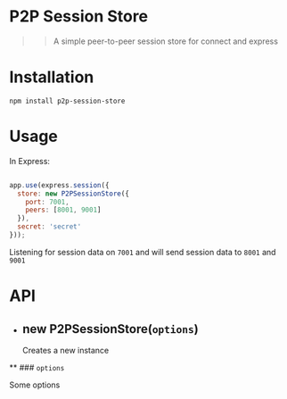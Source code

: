 # P2P Session Store

>> A simple peer-to-peer session store for connect and express

# Installation

`npm install p2p-session-store`

# Usage

In Express:
``` javascript

app.use(express.session({
  store: new P2PSessionStore({
    port: 7001,
    peers: [8001, 9001]
  }),
  secret: 'secret'
}));

```

Listening for session data on `7001` and will send session data to `8001` and `9001`


# API

* ## new P2PSessionStore(`options`)

  Creates a new instance

** ### `options`

  Some options